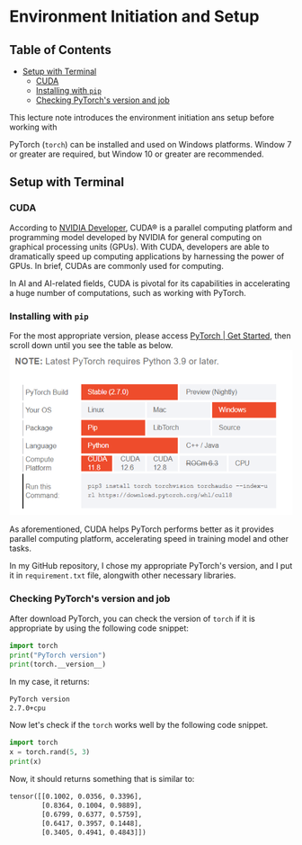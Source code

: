 # Environment Initiation and Setup
## Table of Contents
- [Setup with Terminal](#setup-with-terminal)
    - [CUDA](#cuda)
    - [Installing with `pip`](#installing-with-pip)
    - [Checking PyTorch's version and job](#checking-pytorchs-version-and-job)

This lecture note introduces the environment initiation ans setup before working with

PyTorch (`torch`) can be installed and used on Windows platforms. Window 7 or greater are required, but Window 10 or greater are recommended.

## Setup with Terminal

### CUDA
According to [NVIDIA Developer](https://developer.nvidia.com/cuda-zone#:~:text=CUDA%C2%AE%20is%20a%20parallel,harnessing%20the%20power%20of%20GPUs.), CUDA® is a parallel computing platform and programming model developed by NVIDIA for general computing on graphical processing units (GPUs). With CUDA, developers are able to dramatically speed up computing applications by harnessing the power of GPUs. In brief, CUDAs are commonly used for computing.

In AI and AI-related fields, CUDA is pivotal for its capabilities in accelerating a huge number of computations, such as working with PyTorch.

### Installing with `pip`

For the most appropriate version, please access [PyTorch | Get Started](https://pytorch.org/get-started/locally/#windows-installation), then scroll down until you see the table as below.
![alt text](./pic/appropriate_version.png)

As aforementioned, CUDA helps PyTorch performs better as it provides parallel computing platform, accelerating speed in training model and other tasks.

In my GitHub repository, I chose my appropriate PyTorch's version, and I put it in `requirement.txt` file, alongwith other necessary libraries.

### Checking PyTorch's version and job
After download PyTorch, you can check the version of `torch` if it is appropriate by using the following code snippet:

```python
import torch
print("PyTorch version")
print(torch.__version__)
```
In my case, it returns:
```
PyTorch version
2.7.0+cpu
```

Now let's check if the `torch` works well by the following code snippet.
```python
import torch
x = torch.rand(5, 3)
print(x)
```
Now, it should returns something that is similar to:
```
tensor([[0.1002, 0.0356, 0.3396],
        [0.8364, 0.1004, 0.9889],
        [0.6799, 0.6377, 0.5759],
        [0.6417, 0.3957, 0.1448],
        [0.3405, 0.4941, 0.4843]])
```